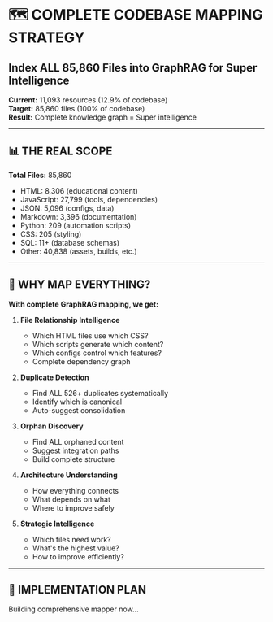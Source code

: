 # 🗺️ COMPLETE CODEBASE MAPPING STRATEGY
## Index ALL 85,860 Files into GraphRAG for Super Intelligence

**Current:** 11,093 resources (12.9% of codebase)  
**Target:** 85,860 files (100% of codebase)  
**Result:** Complete knowledge graph = Super intelligence  

---

## 📊 THE REAL SCOPE

**Total Files:** 85,860
- HTML: 8,306 (educational content)
- JavaScript: 27,799 (tools, dependencies)
- JSON: 5,096 (configs, data)
- Markdown: 3,396 (documentation)
- Python: 209 (automation scripts)
- CSS: 205 (styling)
- SQL: 11+ (database schemas)
- Other: 40,838 (assets, builds, etc.)

---

## 🎯 WHY MAP EVERYTHING?

**With complete GraphRAG mapping, we get:**

1. **File Relationship Intelligence**
   - Which HTML files use which CSS?
   - Which scripts generate which content?
   - Which configs control which features?
   - Complete dependency graph

2. **Duplicate Detection**
   - Find ALL 526+ duplicates systematically
   - Identify which is canonical
   - Auto-suggest consolidation

3. **Orphan Discovery**
   - Find ALL orphaned content
   - Suggest integration paths
   - Build complete structure

4. **Architecture Understanding**
   - How everything connects
   - What depends on what
   - Where to improve safely

5. **Strategic Intelligence**
   - Which files need work?
   - What's the highest value?
   - How to improve efficiently?

---

## 🚀 IMPLEMENTATION PLAN

Building comprehensive mapper now...
